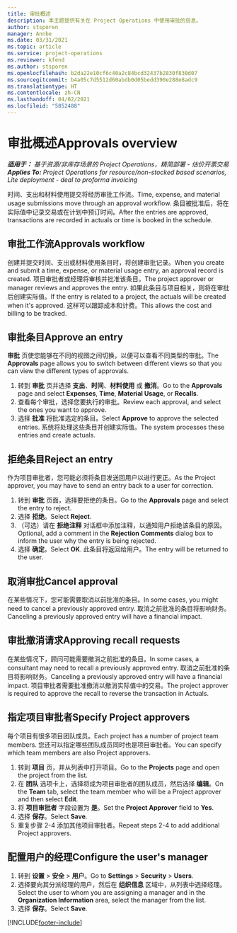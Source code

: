 ```yaml
---
title: 审批概述
description: 本主题提供有关在 Project Operations 中使用审批的信息。
author: stsporen
manager: Annbe
ms.date: 03/31/2021
ms.topic: article
ms.service: project-operations
ms.reviewer: kfend
ms.author: stsporen
ms.openlocfilehash: b2da22e10cf6c40a2c84bcd32437b2830f830d07
ms.sourcegitcommit: b4a05c7d5512d60abdb0d05bedd390e288e8adc9
ms.translationtype: HT
ms.contentlocale: zh-CN
ms.lasthandoff: 04/02/2021
ms.locfileid: "5852488"
---
```

# <a name="approvals-overview"></a><span data-ttu-id="6a9a6-103">审批概述</span><span class="sxs-lookup"><span data-stu-id="6a9a6-103">Approvals overview</span></span>

<span data-ttu-id="6a9a6-104">_**适用于：** 基于资源/非库存场景的 Project Operations，精简部署 - 估价开票交易_</span><span class="sxs-lookup"><span data-stu-id="6a9a6-104">_**Applies To:** Project Operations for resource/non-stocked based scenarios, Lite deployment - deal to proforma invoicing_</span></span>

<span data-ttu-id="6a9a6-105">时间、支出和材料使用提交将经历审批工作流。</span><span class="sxs-lookup"><span data-stu-id="6a9a6-105">Time, expense, and material usage submissions move through an approval workflow.</span></span> <span data-ttu-id="6a9a6-106">条目被批准后，将在实际值中记录交易或在计划中预订时间。</span><span class="sxs-lookup"><span data-stu-id="6a9a6-106">After the entries are approved, transactions are recorded in actuals or time is booked in the schedule.</span></span>

## <a name="approvals-workflow"></a><span data-ttu-id="6a9a6-107">审批工作流</span><span class="sxs-lookup"><span data-stu-id="6a9a6-107">Approvals workflow</span></span>
<span data-ttu-id="6a9a6-108">创建并提交时间、支出或材料使用条目时，将创建审批记录。</span><span class="sxs-lookup"><span data-stu-id="6a9a6-108">When you create and submit a time, expense, or material usage entry, an approval record is created.</span></span> <span data-ttu-id="6a9a6-109">项目审批者或经理将审核并批准该条目。</span><span class="sxs-lookup"><span data-stu-id="6a9a6-109">The project approver or manager reviews and approves the entry.</span></span> <span data-ttu-id="6a9a6-110">如果此条目与项目相关，则将在审批后创建实际值。</span><span class="sxs-lookup"><span data-stu-id="6a9a6-110">If the entry is related to a project, the actuals will be created when it's approved.</span></span> <span data-ttu-id="6a9a6-111">这样可以跟踪成本和计费。</span><span class="sxs-lookup"><span data-stu-id="6a9a6-111">This allows the cost and billing to be tracked.</span></span>

## <a name="approve-an-entry"></a><span data-ttu-id="6a9a6-112">审批条目</span><span class="sxs-lookup"><span data-stu-id="6a9a6-112">Approve an entry</span></span>
<span data-ttu-id="6a9a6-113"> **审批** 页使您能够在不同的视图之间切换，以便可以查看不同类型的审批。</span><span class="sxs-lookup"><span data-stu-id="6a9a6-113">The **Approvals** page allows you to switch between different views so that you can view the different types of approvals.</span></span>
  
1. <span data-ttu-id="6a9a6-114">转到 **审批** 页并选择 **支出**、**时间**、**材料使用** 或 **撤消**。</span><span class="sxs-lookup"><span data-stu-id="6a9a6-114">Go to the **Approvals** page and select **Expenses**, **Time**, **Material Usage**, or **Recalls**.</span></span>
2. <span data-ttu-id="6a9a6-115">查看每个审批，选择您要执行的审批。</span><span class="sxs-lookup"><span data-stu-id="6a9a6-115">Review each approval, and select the ones you want to approve.</span></span>
3. <span data-ttu-id="6a9a6-116">选择 **批准** 将批准选定的条目。</span><span class="sxs-lookup"><span data-stu-id="6a9a6-116">Select **Approve** to approve the selected entries.</span></span>
<span data-ttu-id="6a9a6-117">系统将处理这些条目并创建实际值。</span><span class="sxs-lookup"><span data-stu-id="6a9a6-117">The system processes these entries and create actuals.</span></span>

## <a name="reject-an-entry"></a><span data-ttu-id="6a9a6-118">拒绝条目</span><span class="sxs-lookup"><span data-stu-id="6a9a6-118">Reject an entry</span></span>
<span data-ttu-id="6a9a6-119">作为项目审批者，您可能必须将条目发送回用户以进行更正。</span><span class="sxs-lookup"><span data-stu-id="6a9a6-119">As the Project approver, you may have to send an entry back to a user for correction.</span></span>
  
1. <span data-ttu-id="6a9a6-120">转到 **审批** 页面，选择要拒绝的条目。</span><span class="sxs-lookup"><span data-stu-id="6a9a6-120">Go to the **Approvals** page and select the entry to reject.</span></span> 
2. <span data-ttu-id="6a9a6-121">选择 **拒绝**。</span><span class="sxs-lookup"><span data-stu-id="6a9a6-121">Select **Reject**.</span></span>
3. <span data-ttu-id="6a9a6-122">（可选）请在 **拒绝注释** 对话框中添加注释，以通知用户拒绝该条目的原因。</span><span class="sxs-lookup"><span data-stu-id="6a9a6-122">Optional, add a comment in the **Rejection Comments** dialog box to inform the user why the entry is being rejected.</span></span>
4. <span data-ttu-id="6a9a6-123">选择 **确定**。</span><span class="sxs-lookup"><span data-stu-id="6a9a6-123">Select **OK**.</span></span> <span data-ttu-id="6a9a6-124">此条目将返回给用户。</span><span class="sxs-lookup"><span data-stu-id="6a9a6-124">The entry will be returned to the user.</span></span>
  
## <a name="cancel-approval"></a><span data-ttu-id="6a9a6-125">取消审批</span><span class="sxs-lookup"><span data-stu-id="6a9a6-125">Cancel approval</span></span>
<span data-ttu-id="6a9a6-126">在某些情况下，您可能需要取消以前批准的条目。</span><span class="sxs-lookup"><span data-stu-id="6a9a6-126">In some cases, you might need to cancel a previously approved entry.</span></span> <span data-ttu-id="6a9a6-127">取消之前批准的条目将影响财务。</span><span class="sxs-lookup"><span data-stu-id="6a9a6-127">Canceling a previously approved entry will have a financial impact.</span></span> 

## <a name="approving-recall-requests"></a><span data-ttu-id="6a9a6-128">审批撤消请求</span><span class="sxs-lookup"><span data-stu-id="6a9a6-128">Approving recall requests</span></span>
<span data-ttu-id="6a9a6-129">在某些情况下，顾问可能需要撤消之前批准的条目。</span><span class="sxs-lookup"><span data-stu-id="6a9a6-129">In some cases, a consultant may need to recall a previously approved entry.</span></span> <span data-ttu-id="6a9a6-130">取消之前批准的条目将影响财务。</span><span class="sxs-lookup"><span data-stu-id="6a9a6-130">Canceling a previously approved entry will have a financial impact.</span></span> <span data-ttu-id="6a9a6-131">项目审批者需要批准撤消以撤消实际值中的交易。</span><span class="sxs-lookup"><span data-stu-id="6a9a6-131">The project approver is required to approve the recall to reverse the transaction in Actuals.</span></span>

## <a name="specify-project-approvers"></a><span data-ttu-id="6a9a6-132">指定项目审批者</span><span class="sxs-lookup"><span data-stu-id="6a9a6-132">Specify Project approvers</span></span>
<span data-ttu-id="6a9a6-133">每个项目有很多项目团队成员。</span><span class="sxs-lookup"><span data-stu-id="6a9a6-133">Each project has a number of project team members.</span></span> <span data-ttu-id="6a9a6-134">您还可以指定哪些团队成员同时也是项目审批者。</span><span class="sxs-lookup"><span data-stu-id="6a9a6-134">You can specify which team members are also Project approvers.</span></span>

1. <span data-ttu-id="6a9a6-135">转到 **项目** 页，并从列表中打开项目。</span><span class="sxs-lookup"><span data-stu-id="6a9a6-135">Go to the **Projects** page and open the project from the list.</span></span>
2. <span data-ttu-id="6a9a6-136">在 **团队** 选项卡上，选择将成为项目审批者的团队成员，然后选择 **编辑**。</span><span class="sxs-lookup"><span data-stu-id="6a9a6-136">On the **Team** tab, select the team member who will be a Project approver and then select **Edit**.</span></span>
3. <span data-ttu-id="6a9a6-137">将 **项目审批者** 字段设置为 **是**。</span><span class="sxs-lookup"><span data-stu-id="6a9a6-137">Set the **Project Approver** field to **Yes**.</span></span>
4. <span data-ttu-id="6a9a6-138">选择 **保存**。</span><span class="sxs-lookup"><span data-stu-id="6a9a6-138">Select **Save**.</span></span>
5. <span data-ttu-id="6a9a6-139">重复步骤 2-4 添加其他项目审批者。</span><span class="sxs-lookup"><span data-stu-id="6a9a6-139">Repeat steps 2-4 to add additional Project approvers.</span></span>

## <a name="configure-the-users-manager"></a><span data-ttu-id="6a9a6-140">配置用户的经理</span><span class="sxs-lookup"><span data-stu-id="6a9a6-140">Configure the user's manager</span></span>

1. <span data-ttu-id="6a9a6-141">转到 **设置** > **安全** > **用户**。</span><span class="sxs-lookup"><span data-stu-id="6a9a6-141">Go to **Settings** > **Security** > **Users**.</span></span>
2. <span data-ttu-id="6a9a6-142">选择要向其分派经理的用户，然后在 **组织信息** 区域中，从列表中选择经理。</span><span class="sxs-lookup"><span data-stu-id="6a9a6-142">Select the user to whom you are assigning a manager and in the **Organization Information** area, select the manager from the list.</span></span> 
3. <span data-ttu-id="6a9a6-143">选择 **保存**。</span><span class="sxs-lookup"><span data-stu-id="6a9a6-143">Select **Save**.</span></span>




[!INCLUDE[footer-include](../includes/footer-banner.md)]
